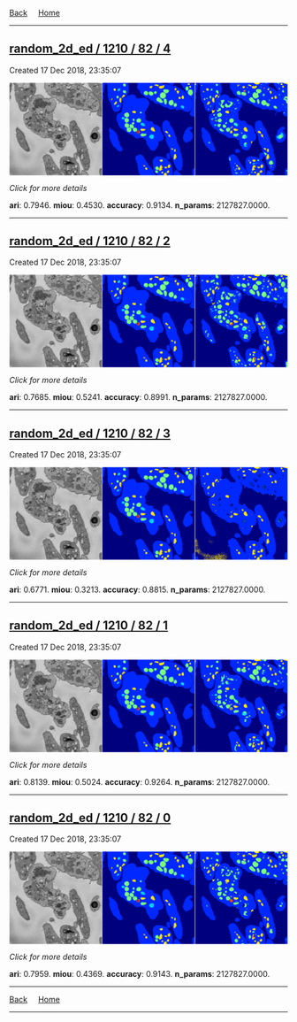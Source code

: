 
[Back](..)&nbsp;&nbsp;&nbsp;&nbsp;&nbsp;[Home](https://leapmanlab.github.io/snapshots)

---

<div class="summary"><a href="4"><h2>random_2d_ed / 1210 / 82 / 4</h2></a><p>Created 17 Dec 2018, 23:35:07
</p><a href="4"><img src="4/media/summary.png" align="center"></a><p>
<i>Click for more details</i>
</p></div>

**ari**: 0.7946. **miou**: 0.4530. **accuracy**: 0.9134. **n_params**: 2127827.0000. 

---

<div class="summary"><a href="2"><h2>random_2d_ed / 1210 / 82 / 2</h2></a><p>Created 17 Dec 2018, 23:35:07
</p><a href="2"><img src="2/media/summary.png" align="center"></a><p>
<i>Click for more details</i>
</p></div>

**ari**: 0.7685. **miou**: 0.5241. **accuracy**: 0.8991. **n_params**: 2127827.0000. 

---

<div class="summary"><a href="3"><h2>random_2d_ed / 1210 / 82 / 3</h2></a><p>Created 17 Dec 2018, 23:35:07
</p><a href="3"><img src="3/media/summary.png" align="center"></a><p>
<i>Click for more details</i>
</p></div>

**ari**: 0.6771. **miou**: 0.3213. **accuracy**: 0.8815. **n_params**: 2127827.0000. 

---

<div class="summary"><a href="1"><h2>random_2d_ed / 1210 / 82 / 1</h2></a><p>Created 17 Dec 2018, 23:35:07
</p><a href="1"><img src="1/media/summary.png" align="center"></a><p>
<i>Click for more details</i>
</p></div>

**ari**: 0.8139. **miou**: 0.5024. **accuracy**: 0.9264. **n_params**: 2127827.0000. 

---

<div class="summary"><a href="0"><h2>random_2d_ed / 1210 / 82 / 0</h2></a><p>Created 17 Dec 2018, 23:35:07
</p><a href="0"><img src="0/media/summary.png" align="center"></a><p>
<i>Click for more details</i>
</p></div>

**ari**: 0.7959. **miou**: 0.4369. **accuracy**: 0.9143. **n_params**: 2127827.0000. 

---

[Back](..)&nbsp;&nbsp;&nbsp;&nbsp;&nbsp;[Home](https://leapmanlab.github.io/snapshots)

---